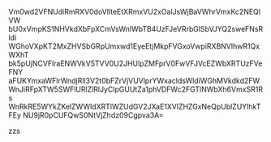 Vm0wd2VFNUdiRmRXV0doVllteEtXRmxVU2xOalJsWjBaVWhrVmxKc2NEQlVW
bU0xVmpKS1NHVkdXbFpXCmVsWnlWbTB4UzFJeVRrbGlSbVJYQ2sweFNsRldi
WGhoVXpKT2MxZHVSbGRpUmxwd1EyeEtjMkpFVGxoVwpiRXBNVlhwR1QxWXhT
bk5pUjNCVFlraENWVkV5TVV0U2JHUlpZMFprV0FwVFJVcEZWbXRTUzFVeFNY
aFUKYmxaWFlrWndjRll3V2t0bFZrVjVUVlprYWxacldsWldiWGhMVkdkd2FW
WnJiRFpXTW5SWFlURlZlRlJyClpGUUtZa1phVDFWc2FGTlNWbXh6VmxSR1Rs
WnRkRE5WYkZKelZWWldXRTlWZUdGV2JXaE1XVlZHZGxNeQpUblZUYlhkTFEy
NU9jR0pCUFQwS0NtVjZhdz09Cgpva3A=

zzs